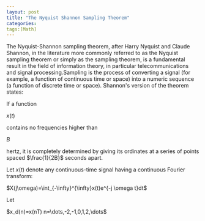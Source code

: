 ```yaml
---
layout: post
title: "The Nyquist Shannon Sampling Theorem"
categories:
tags:[Math]
---
```


The Nyquist-Shannon sampling theorem, after Harry Nyquist and Claude Shannon, in the literature more commonly referred to as the Nyquist sampling theorem or simply as the sampling theorem, is a fundamental result in the field of information theory, in particular telecommunications and signal processing.Sampling is the process of converting a signal (for example, a function of continuous time or space) into a numeric sequence (a function of discrete time or space). Shannon's version of the theorem states:

If a function <p>$x(t)$</p> contains no frequencies higher than <p>$B$</p> hertz, it is completely determined by giving its ordinates at a series of points spaced $\frac{1}{2B}$ seconds apart.

Let $x(t)$ denote any continuous-time signal having a continuous Fourier transform:

<p>$X(j\omega)=\int_{-\infty}^{\infty}x(t)e^{-j \omega t}dt$</p>

Let

<p>$x_d(n)=x(nT)  n=\dots,-2,-1,0,1,2,\dots$</p>

<!-- MathJax Section -->
 
<script type="text/javascript"
src="http://cdn.mathjax.org/mathjax/latest/MathJax.js?config=TeX-AMS-MML_HTMLorMML"></script>
<script>
 MathJax.Hub.Config({
          tex2jax: {
		  inlineMath: [["$", "$"], ["\\\\(", "\\\\)"]],displayMath: [["$$", "$$"], ["\\[", "\\]"]],
		  skipTags: ['script', 'noscript', 'style', 'textarea', 'pre']
          }
    });
    MathJax.Hub.Queue(function() {
        var all = MathJax.Hub.getAllJax(), i;
        for(i=0; i < all.length; i += 1) {
            all[i].SourceElement().parentNode.className += ' has-jax';
        }
    });
</script>